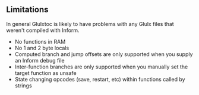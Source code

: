 Limitations
-----------

In general Glulxtoc is likely to have problems with any Glulx files that weren't compiled with Inform.

- No functions in RAM
- No 1 and 2 byte locals
- Computed branch and jump offsets are only supported when you supply an Inform debug file
- Inter-function branches are only supported when you manually set the target function as unsafe
- State changing opcodes (save, restart, etc) within functions called by strings